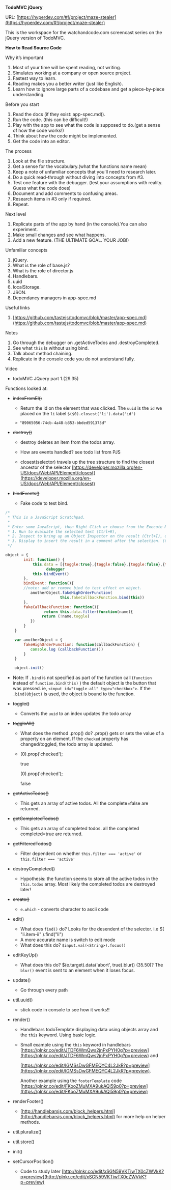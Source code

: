 **TodoMVC jQuery**

URL: [https://hyperdev.com/#!/project/maze-stealer](https://hyperdev.com/#!/project/maze-stealer)

This is the workspace for the watchandcode.com
screencast series on the jQuery version of TodoMVC.

**How to Read Source Code**

Why it’s important

1. Most of your time will be spent reading, not writing.
2. Simulates working at a company or open source project.
3. Fastest way to learn.
4. Reading makes you a better writer (just like English).
5. Learn how to ignore large parts of a codebase and get a piece-by-piece understanding.

Before you start

1. Read the docs (if they exist: app-spec.md)).
2. Run the code. (this can be difficult!)
3. Play with the app to see what the code is supposed to do.(get a sense of how  the code works!)
4. Think about how the code might be implemented.
5. Get the code into an editor.

The process

1. Look at the file structure.
2. Get a sense for the vocabulary.(what the functions name mean)
3. Keep a note of unfamiliar concepts that you'll need to research later.
4. Do a quick read-through without diving into concepts from #3.
5. Test one feature with the debugger. (test your assumptions with reality. Guess what the code does) 
6. Document and add comments to confusing areas.
7. Research items in #3 only if required.
8. Repeat.

Next level

1. Replicate parts of the app by hand (in the console).You can also experiment.
2. Make small changes and see what happens.
3. Add a new feature. (THE ULTIMATE GOAL. YOUR JOB!)

Unfamiliar concepts

1. jQuery.
2. What is the role of base.js?
3. What is the role of director.js
4. Handlebars.
5. uuid
6. localStorage.
7. JSON.
8. Dependancy managers in app-spec.md

Useful links

1. [https://github.com/tastejs/todomvc/blob/master/app-spec.md](https://github.com/tastejs/todomvc/blob/master/app-spec.md)

Notes

1. Go through the debugger on .getActiveTodos and .destroyCompleted.
2. See what `this` is without using bind.
3. Talk about method chaining.
3. Replicate in the console code you do not understand fully.

Video

   * todoMVC JQuery part 1.(29.35) 
   
Functions looked at:

* ~~indexFromEl()~~
  * Return the id on the element that was clicked. The `uuid` is the `id` we placed on the `li` label
  `$($0).closest('li').data('id')`
  
   ` > "89065056-74cb-4a48-b353-bbded591375d"`

* ~~destroy()~~
  * destroy deletes an item from the todos array.
  * How are events handled? see todo list from PJS
  
  *  closest(selector) travels up the tree structure to find the closest ancestor of        the selector
  [https://developer.mozilla.org/en-US/docs/Web/API/Element/closest](https://developer.mozilla.org/en-US/docs/Web/API/Element/closest)
  
* ~~bindEvents()~~
  * Fake code to test bind.
``` javascript
/*
 * This is a JavaScript Scratchpad.
 *
 * Enter some JavaScript, then Right Click or choose from the Execute Menu:
 * 1. Run to evaluate the selected text (Ctrl+R),
 * 2. Inspect to bring up an Object Inspector on the result (Ctrl+I), or,
 * 3. Display to insert the result in a comment after the selection. (Ctrl+L)
 */

object = {
        init: function() {
            this.data = [{toggle:true},{toggle:false},{toggle:false},{toggle:true},{toggle:false},{toggle:true},{toggle:true},{toggle:false}]
			      debugger
            this.bindEvent()
        },    
        bindEvent: function(){
        //note: add or remove bind to test effect on object.
           anotherObject.fakeHighOrderFunction(
                        this.fakeCallbackFunction.bind(this))
        },
        fakeCallbackFunction: function(){
			     return this.data.filter(function(name){
            	return (!name.toggle)
           })
        }
    }

    var anotherObject = {
        fakeHighOrderFunction: function(callbackFunction) {
           console.log (callbackFunction())
        }
    }

    object.init() 
```
  * Note: If `.bind` is not specified as part of the function call   (`function` instead of `function.bind(this)` ) the default object is the button that was pressed. ie,   `<input id="toggle-all" type="checkbox">`. If the `.bind(Object)` is used, the object is bound to the function.
  

* ~~toggle()~~ 
  * Converts the `uuid` to an index updates the todo array
* ~~toggleAll()~~
  * What does the method .prop() do? .prop() gets or sets the value of a         property on an element.
  If the `checked` property has changed/toggled, the todo array is updated.
  
  * $($0).prop('checked');
  
     true

    $($0).prop('checked');
    
     false

* ~~getActiveTodos()~~
  * This gets an array of active todos. All the complete=false are returned.
  
* ~~getCompletedTodos()~~
  * This gets an array of completed todos. all the completed completed=true are returned.
  
* ~~getFilteredTodos()~~
  * Filter dependent on whether `this.filter === 'active'` or `this.filter === 'active'`
  
* ~~destroyCompleted()~~
  * Hypothesis: the function seems to store all the active todos in the `this.todos` array. Most likely the completed todos are destroyed later!

* ~~create()~~
  * `e.which` - converts character to ascii code
  
* edit()
  * What does `find()` do? Looks for the desendent of the selector. i.e $( "li.item-ii" ).find("li")
  * A more accurate name is switch to edit mode
  * What does this do? `$input.val(<String>).focus()`
  
* editKeyUp()
  * What does this do?  $(e.target).data('abort', true).blur() (35.50)? The `blur()` event is sent to an element when it loses focus.
  
* update()
  * Go through every path
  
* util.uuid()
  * stick code in console to see how it works!!

* render()
  * Handlebars todoTemplate displaying data using objects array and the `this` keyword. Using basic logic.
  * Small example using the `this` keyword in handlebars [https://plnkr.co/edit/JTDF6WmQws2jnPxPYH0g?p=preview](https://plnkr.co/edit/JTDF6WmQws2jnPxPYH0g?p=preview) and 
  
      [https://plnkr.co/edit/lGMSsDwGFMEQYC4L2JkR?p=preview](https://plnkr.co/edit/lGMSsDwGFMEQYC4L2JkR?p=preview).
  
      Another example using the `footerTemplate` code [https://plnkr.co/edit/FKooZMuMXA9ukAQl59p0?p=preview](https://plnkr.co/edit/FKooZMuMXA9ukAQl59p0?p=preview)
  
* renderFooter()
  
  *  [http://handlebarsjs.com/block_helpers.html](http://handlebarsjs.com/block_helpers.html) for more help on helper methods.

* util.pluralize()
* util.store()
* init()
* setCursorPosition()
  *  Code to study later [http://plnkr.co/edit/xSGN59VKTiwTX0cZWVkK?p=preview](http://plnkr.co/edit/xSGN59VKTiwTX0cZWVkK?p=preview)

    



    